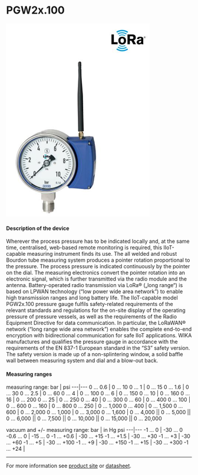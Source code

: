 # PGW2x.100

![PGW](/assets/PGW.jpg)

#### Description of the device

Wherever the process pressure has to be indicated locally and, at the same time, centralised, web-based remote monitoring is required, this IIoT-capable measuring instrument finds its use.
The all welded and robust Bourdon tube measuring system produces a pointer rotation proportional to the pressure. The process pressure is indicated continuously by the pointer on the dial. The measuring electronics convert the pointer rotation into an electronic signal, which is further transmitted via the radio module and the antenna.
Battery-operated radio transmission via LoRa® („long range“) is based on LPWAN technology (“low power wide area network”) to enable high transmission ranges and long battery life.
The IIoT-capable model PGW2x.100 pressure gauge fulfils safety-related requirements of the relevant standards and regulations for the on-site display of the operating pressure of pressure vessels, as well as the requirements of the Radio Equipment Directive for data communication. In particular, the LoRaWAN® network (“long range wide area network”) enables the complete end-to-end encryption with bidirectional communication for safe IIoT applications.
WIKA manufactures and qualifies the pressure gauge in accordance with the requirements of the EN 837-1 European standard in the “S3” safety version. The safety version is made up of a non-splintering window, a solid baffle wall between measuring system and dial and a blow-out back.

#### Measuring ranges
measuring range:
bar | psi 
---|---
0 ... 0.6 | 0 ... 10
0 ... 1 | 0 ... 15
0 ... 1.6 | 0 ... 30
0 ... 2.5 | 0 ... 60
0 ... 4 | 0 ... 100
0 ... 6 | 0 ... 150
0 ... 10 | 0 ... 160
0 ... 16 | 0 ... 200
0 ... 25 | 0 ... 250
0 ... 40 | 0 ... 300
0 ... 60 | 0 ... 400
0 ... 100 | 0 ... 600
0 ... 160 | 0 ... 800
0 ... 250 | 0 ... 1,000
0 ... 400 | 0 ... 1,500
0 ... 600 | 0 ... 2,000
0 ... 1,000 | 0 ... 3,000
0 ... 1,600 | 0 ... 4,000
|| 0 ... 5,000
|| 0 ... 6,000
|| 0 ... 7,500
|| 0 ... 10,000
|| 0 ... 15,000
|| 0 ... 20,000

vacuum and +/- measuring range:
bar | in Hg psi
---|---
-1 ... 0 | -30 ... 0
-0.6 ... 0 | -15 ... 0
-1 ... +0.6 | -30 ... +15
-1 ... +1.5 | -30 ... +30
-1 ... +3 | -30 ... +60
-1 ... +5 | -30 ... +100
-1 ... +9 | -30 ... +150
-1 ... +15 | -30 ... +300
-1 ... +24 |


---

For more information see [product site](https://www.wika.com/en-en/pgw23_100_pgw26_100.WIKA?highlightedText=PGW) or [datasheet](https://www.wika.com/media/Data-sheets/Pressure/Pressure-gauges-with-output-signal/ds_pv4202_en_co.pdf).
